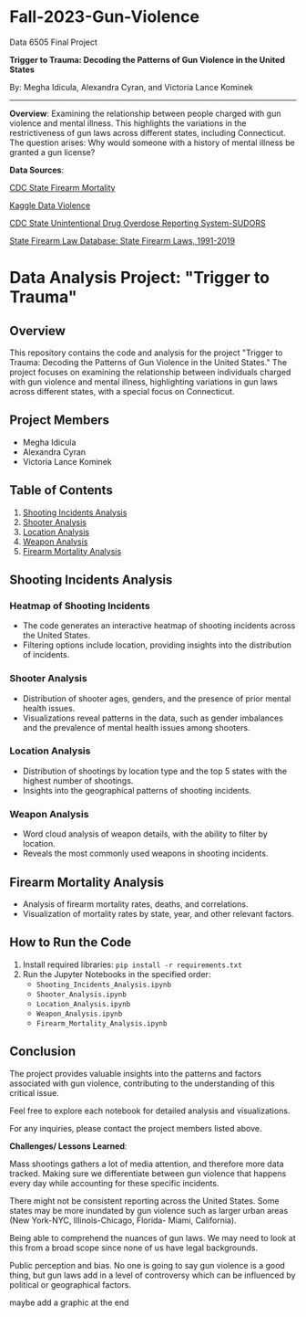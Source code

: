 # Fall-2023-Gun-Violence

Data 6505 Final Project

**Trigger to Trauma: Decoding the Patterns of Gun Violence in the United States**

By: Megha Idicula, Alexandra Cyran, and Victoria Lance Kominek

---

**Overview**: Examining the relationship between people charged with gun violence and mental illness. This highlights the variations in the restrictiveness of gun laws across different states, including Connecticut. 
The question arises: Why would someone with a history of mental illness be granted a gun license?


**Data Sources**:

[CDC State Firearm Mortality](https://www.cdc.gov/nchs/pressroom/sosmap/firearm_mortality/firearm.htm)

[Kaggle Data Violence](https://www.kaggle.com/datasets/nidzsharma/us-mass-shootings-19822023/data)

[CDC State Unintentional Drug Overdose Reporting System-SUDORS](https://www.cdc.gov/drugoverdose/fatal/dashboard/index.html#)

[State Firearm Law Database: State Firearm Laws, 1991-2019](https://www.icpsr.umich.edu/web/NACJD/studies/37363/versions/V1)

# Data Analysis Project: "Trigger to Trauma"

## Overview

This repository contains the code and analysis for the project "Trigger to Trauma: Decoding the Patterns of Gun Violence in the United States." The project focuses on examining the relationship between individuals charged with gun violence and mental illness, highlighting variations in gun laws across different states, with a special focus on Connecticut.

## Project Members

- Megha Idicula
- Alexandra Cyran
- Victoria Lance Kominek

## Table of Contents

1. [Shooting Incidents Analysis](#shooting-incidents-analysis)
2. [Shooter Analysis](#shooter-analysis)
3. [Location Analysis](#location-analysis)
4. [Weapon Analysis](#weapon-analysis)
5. [Firearm Mortality Analysis](#firearm-mortality-analysis)

## Shooting Incidents Analysis

### Heatmap of Shooting Incidents

- The code generates an interactive heatmap of shooting incidents across the United States.
- Filtering options include location, providing insights into the distribution of incidents.

### Shooter Analysis

- Distribution of shooter ages, genders, and the presence of prior mental health issues.
- Visualizations reveal patterns in the data, such as gender imbalances and the prevalence of mental health issues among shooters.

### Location Analysis

- Distribution of shootings by location type and the top 5 states with the highest number of shootings.
- Insights into the geographical patterns of shooting incidents.

### Weapon Analysis

- Word cloud analysis of weapon details, with the ability to filter by location.
- Reveals the most commonly used weapons in shooting incidents.

## Firearm Mortality Analysis

- Analysis of firearm mortality rates, deaths, and correlations.
- Visualization of mortality rates by state, year, and other relevant factors.

## How to Run the Code

1. Install required libraries: `pip install -r requirements.txt`
2. Run the Jupyter Notebooks in the specified order:
   - `Shooting_Incidents_Analysis.ipynb`
   - `Shooter_Analysis.ipynb`
   - `Location_Analysis.ipynb`
   - `Weapon_Analysis.ipynb`
   - `Firearm_Mortality_Analysis.ipynb`

## Conclusion

The project provides valuable insights into the patterns and factors associated with gun violence, contributing to the understanding of this critical issue.

Feel free to explore each notebook for detailed analysis and visualizations.

For any inquiries, please contact the project members listed above.



**Challenges/ Lessons Learned**:

Mass shootings gathers a lot of media attention, and therefore more data tracked. Making sure we differentiate between gun violence that happens every day while accounting for these specific incidents. 

There might not be consistent reporting across the United States. Some states may be more inundated by gun violence such as larger urban areas (New York-NYC, Illinois-Chicago, Florida- Miami, California).

Being able to comprehend the nuances of gun laws. We may need to look at this from a broad scope since none of us have legal backgrounds. 

Public perception and bias. No one is going to say gun violence is a good thing, but gun laws add in a level of controversy which can be influenced by political or geographical factors. 




maybe add a graphic at the end


